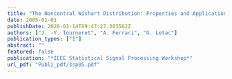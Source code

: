 ```yaml
---
title: "The Noncentral Wishart Distribution: Properties and Application to Speckle Imaging"
date: 2005-01-01
publishDate: 2020-01-14T09:47:27.303562Z
authors: ["J. -Y. Tourneret", "A. Ferrari", "G. Letac"]
publication_types: ["1"]
abstract: ""
featured: false
publication: "*IEEE Statistical Signal Processing Workshop*"
url_pdf: "Publi_pdf/ssp05.pdf"
---
```



